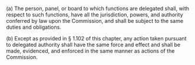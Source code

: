 (a) The person, panel, or board to which functions are delegated shall, with respect to such functions, have all the jurisdiction, powers, and authority conferred by law upon the Commission, and shall be subject to the same duties and obligations.

(b) Except as provided in § 1.102 of this chapter, any action taken pursuant to delegated authority shall have the same force and effect and shall be made, evidenced, and enforced in the same manner as actions of the Commission.

